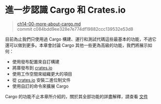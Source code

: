# 進一步認識 Cargo 和 Crates.io

> [ch14-00-more-about-cargo.md](https://github.com/rust-lang/book/blob/master/src/ch14-00-more-about-cargo.md)
> <br>
> commit c084bdd9ee328e7e774df19882ccc139532e53d8

目前為止我們只使用過 Cargo 構建、運行和測試代碼這些最基本的功能，不過它還可以做到更多。本章會討論 Cargo 其他一些更為高級的功能，我們將展示如何：

* 使用發布配置來自訂構建
* 將庫發布到 [crates.io](https://crates.io)
* 使用工作空間來組織更大的項目
* 從 [crates.io](https://crates.io) 安裝二進位制文件
* 使用自訂的命令來擴展 Cargo

Cargo 的功能不止本章所介紹的，關於其全部功能的詳盡解釋，請查看 [文件](http://doc.rust-lang.org/cargo/)
